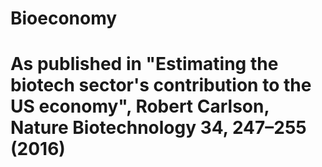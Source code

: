 # Bioeconomy

# As published in "Estimating the biotech sector's contribution to the US economy", Robert Carlson, Nature Biotechnology 34, 247–255 (2016)
